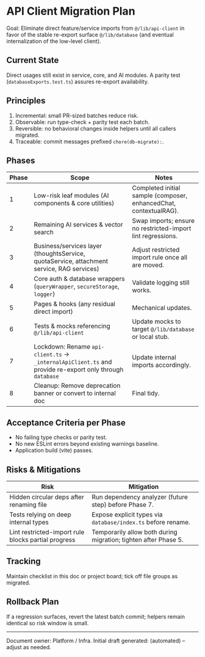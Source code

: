 # API Client Migration Plan

Goal: Eliminate direct feature/service imports from `@/lib/api-client` in favor of the stable re-export surface `@/lib/database` (and eventual internalization of the low-level client).

## Current State

Direct usages still exist in service, core, and AI modules. A parity test (`databaseExports.test.ts`) assures re-export availability.

## Principles

1. Incremental: small PR-sized batches reduce risk.
2. Observable: run type-check + parity test each batch.
3. Reversible: no behavioral changes inside helpers until all callers migrated.
4. Traceable: commit messages prefixed `chore(db-migrate):`.

## Phases

| Phase | Scope | Notes |
|-------|-------|-------|
| 1 | Low-risk leaf modules (AI components & core utilities) | Completed initial sample (composer, enhancedChat, contextualRAG). |
| 2 | Remaining AI services & vector search | Swap imports; ensure no restricted-import lint regressions. |
| 3 | Business/services layer (thoughtsService, quotaService, attachment service, RAG services) | Adjust restricted import rule once all are moved. |
| 4 | Core auth & database wrappers (`queryWrapper`, `secureStorage`, `logger`) | Validate logging still works. |
| 5 | Pages & hooks (any residual direct import) | Mechanical updates. |
| 6 | Tests & mocks referencing `@/lib/api-client` | Update mocks to target `@/lib/database` or local stub. |
| 7 | Lockdown: Rename `api-client.ts` → `_internalApiClient.ts` and provide re-export only through `database` | Update internal imports accordingly. |
| 8 | Cleanup: Remove deprecation banner or convert to internal doc | Final tidy. |

## Acceptance Criteria per Phase

* No failing type checks or parity test.
* No new ESLint errors beyond existing warnings baseline.
* Application build (vite) passes.

## Risks & Mitigations

| Risk | Mitigation |
|------|------------|
| Hidden circular deps after renaming file | Run dependency analyzer (future step) before Phase 7. |
| Tests relying on deep internal types | Expose explicit types via `database/index.ts` before rename. |
| Lint restricted-import rule blocks partial progress | Temporarily allow both during migration; tighten after Phase 5. |

## Tracking

Maintain checklist in this doc or project board; tick off file groups as migrated.

## Rollback Plan

If a regression surfaces, revert the latest batch commit; helpers remain identical so risk window is small.

---
Document owner: Platform / Infra.
Initial draft generated: (automated) – adjust as needed.
